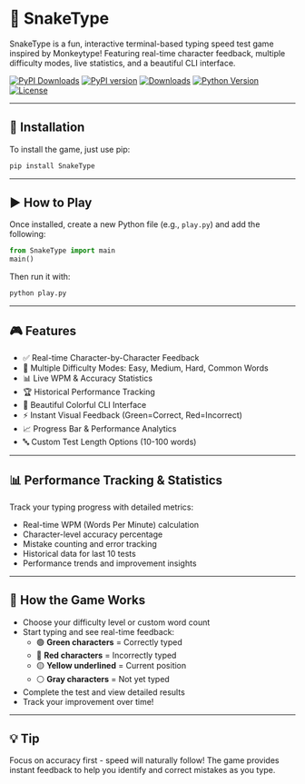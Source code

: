 # 🐍 SnakeType
SnakeType is a fun, interactive terminal-based typing speed test game inspired by Monkeytype! Featuring real-time character feedback, multiple difficulty modes, live statistics, and a beautiful CLI interface.

<!-- Badges will automatically work after PyPI publication -->
[![PyPI Downloads](https://static.pepy.tech/badge/SnakeType)](https://pepy.tech/projects/SnakeType)
[![PyPI version](https://img.shields.io/pypi/v/SnakeType.svg)](https://pypi.org/project/SnakeType/)
[![Downloads](https://img.shields.io/pypi/dm/SnakeType.svg)](https://pypi.org/project/SnakeType/)
[![Python Version](https://img.shields.io/pypi/pyversions/SnakeType.svg)](https://pypi.org/project/SnakeType/)
[![License](https://img.shields.io/github/license/Aarav2709/SnakeType)](https://github.com/Aarav2709/SnakeType/blob/main/LICENSE)

---

## 🚀 Installation
To install the game, just use pip:
```bash
pip install SnakeType
```

---

## ▶️ How to Play
Once installed, create a new Python file (e.g., `play.py`) and add the following:
```python
from SnakeType import main
main()
```
Then run it with:
```bash
python play.py
```

---

## 🎮 Features
- ✅ Real-time Character-by-Character Feedback
- 🎯 Multiple Difficulty Modes: Easy, Medium, Hard, Common Words
- 📊 Live WPM & Accuracy Statistics
- 🏆 Historical Performance Tracking
- 🎨 Beautiful Colorful CLI Interface
- ⚡ Instant Visual Feedback (Green=Correct, Red=Incorrect)
- 📈 Progress Bar & Performance Analytics
- 🔤 Custom Test Length Options (10-100 words)

---

## 📊 Performance Tracking & Statistics
Track your typing progress with detailed metrics:
- Real-time WPM (Words Per Minute) calculation
- Character-level accuracy percentage
- Mistake counting and error tracking
- Historical data for last 10 tests
- Performance trends and improvement insights

---

## 🧠 How the Game Works
- Choose your difficulty level or custom word count
- Start typing and see real-time feedback:
  - 🟢 **Green characters** = Correctly typed
  - 🔴 **Red characters** = Incorrectly typed
  - 🟡 **Yellow underlined** = Current position
  - ⚪ **Gray characters** = Not yet typed
- Complete the test and view detailed results
- Track your improvement over time!

---

## 💡 Tip
Focus on accuracy first - speed will naturally follow! The game provides instant feedback to help you identify and correct mistakes as you type.
